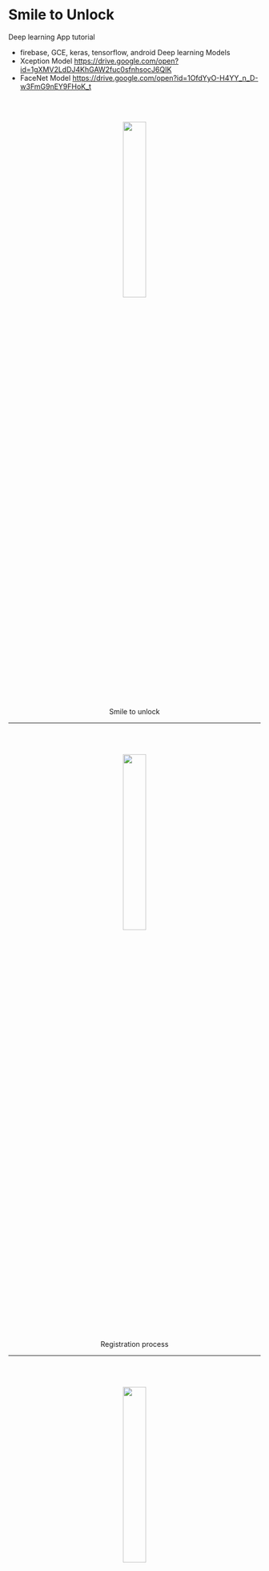 # Smile to Unlock

Deep learning App tutorial
- firebase, GCE, keras, tensorflow, android
Deep learning Models
- Xception Model https://drive.google.com/open?id=1gXMV2LdDJ4KhGAW2fuc0sfnhsocJ6QIK
- FaceNet Model https://drive.google.com/open?id=1OfdYyO-H4YY_n_D-w3FmG9nEY9FHoK_t
<br>
<br>
<p align="center">
    <img src='images/registered_person.gif' width=30%>
    <br>
    Smile to unlock
</p>

---

<br>
<br>
<p align="center">
    <img src='images/registration.gif' width=30%>
    <br>
    Registration process
</p>

---

<br>
<br>
<p align="center">
    <img src='images/re2.gif' width=30%>
    <br>
    
</p>
